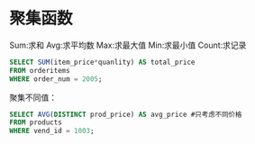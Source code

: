 # 聚集函数

Sum:求和
Avg:求平均数
Max:求最大值
 Min:求最小值
 Count:求记录

```sql
SELECT SUM(item_price*quanlity) AS total_price
FROM orderitems
WHERE order_num = 2005;
```

聚集不同值：

```sql
SELECT AVG(DISTINCT prod_price) AS avg_price #只考虑不同价格
FROM products
WHERE vend_id = 1003;
```

